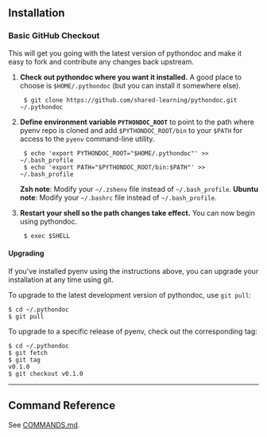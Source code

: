 ## Installation

### Basic GitHub Checkout

This will get you going with the latest version of pythondoc and make it
easy to fork and contribute any changes back upstream.

1. **Check out pythondoc where you want it installed.**
   A good place to choose is `$HOME/.pythondoc` (but you can install it somewhere else).

        $ git clone https://github.com/shared-learning/pythondoc.git ~/.pythondoc


2. **Define environment variable `PYTHONDOC_ROOT`** to point to the path where
   pyenv repo is cloned and add `$PYTHONDOC_ROOT/bin` to your `$PATH` for access
   to the `pyenv` command-line utility.

        $ echo 'export PYTHONDOC_ROOT="$HOME/.pythondoc"' >> ~/.bash_profile
        $ echo 'export PATH="$PYTHONDOC_ROOT/bin:$PATH"' >> ~/.bash_profile

    **Zsh note**: Modify your `~/.zshenv` file instead of `~/.bash_profile`.
    **Ubuntu note**: Modify your `~/.bashrc` file instead of `~/.bash_profile`.


3. **Restart your shell so the path changes take effect.**
   You can now begin using pythondoc.

        $ exec $SHELL


#### Upgrading

If you've installed pyenv using the instructions above, you can
upgrade your installation at any time using git.

To upgrade to the latest development version of pythondoc, use `git pull`:

    $ cd ~/.pythondoc
    $ git pull

To upgrade to a specific release of pyenv, check out the corresponding tag:

    $ cd ~/.pythondoc
    $ git fetch
    $ git tag
    v0.1.0
    $ git checkout v0.1.0


----


## Command Reference

See [COMMANDS.md](COMMANDS.md).